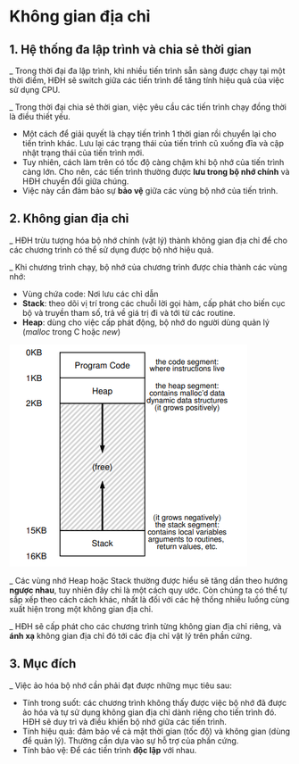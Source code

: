 # Không gian địa chỉ

## 1. Hệ thống đa lập trình và chia sẻ thời gian

\_ Trong thời đại đa lập trình, khi nhiều tiến trình sẵn sàng được chạy tại một thời điểm, HĐH sẽ switch giữa các tiến trình để tăng tính hiệu quả của việc sử dụng CPU. 

\_ Trong thời đại chia sẻ thời gian, việc yêu cầu các tiến trình chạy đồng thời là điều thiết yếu.

* Một cách để giải quyết là chạy tiến trình 1 thời gian rồi chuyển lại cho tiến trình khác. Lưu lại các trạng thái của tiến trình cũ xuống đĩa và cập nhật trạng thái của tiến trình mới.
* Tuy nhiên, cách làm trên có tốc độ càng chậm khi bộ nhớ của tiến trình càng lớn. Cho nên, các tiến trình thường được **lưu trong bộ nhớ chính** và HĐH chuyển đổi giữa chúng.
* Việc này cần đảm bảo sự **bảo vệ** giữa các vùng bộ nhớ của tiến trình.

## 2. Không gian địa chỉ

\_ HĐH trừu tượng hóa bộ nhớ chính \(vật lý\) thành không gian địa chỉ để cho các chương trình có thể sử dụng được bộ nhớ hiệu quả.

\_ Khi chương trình chạy, bộ nhớ của chương trình được chia thành các vùng nhớ:

* Vùng chứa code: Nơi lưu các chỉ dẫn
* **Stack**: theo dõi vị trí trong các chuỗi lời gọi hàm, cấp phát cho biến cục bộ và truyền tham số, trả về giá trị đi và tới từ các routine.
* **Heap**: dùng cho việc cấp phát động, bộ nhớ do người dùng quản lý \(_malloc_ trong C hoặc _new_\)

![Address space example](../../.gitbook/assets/addressspace.png)

\_ Các vùng nhớ Heap hoặc Stack thường được hiểu sẽ tăng dần theo hướng **ngược nhau**, tuy nhiên đây chỉ là một cách quy ước. Còn chúng ta có thể tự sắp xếp theo cách cách khác, nhất là đối với các hệ thống nhiều luồng cùng xuất hiện trong một không gian địa chỉ.

\_ HĐH sẽ cấp phát cho các chương trình từng không gian địa chỉ riêng, và **ánh xạ** không gian địa chỉ đó tới các địa chỉ vật lý trên phần cứng.

## 3. Mục đích

\_ Việc ảo hóa bộ nhớ cần phải đạt được những mục tiêu sau:

* Tính trong suốt: các chương trình không thấy được việc bộ nhớ đã được ảo hóa và tự sử dụng không gian địa chỉ dành riêng cho tiến trình đó. HĐH sẽ duy trì và điều khiển bộ nhớ giữa các tiến trình.
* Tính hiệu quả: đảm bảo về cả mặt thời gian \(tốc độ\) và không gian \(dùng để quản lý\). Thường cần dựa vào sự hỗ trợ của phần cứng.
* Tính bảo vệ: Để các tiến trình **độc lập** với nhau.

